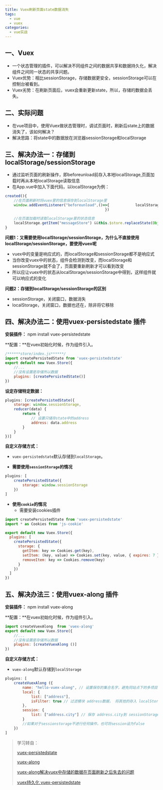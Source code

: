 ```yaml
---
title: Vuex刷新页面state数据消失
tags:
  - vue
  - vuex
categories:
  - vue实战
---
```




## 一、Vuex

- 一个状态管理的插件，可以解决不同组件之间的数据共享和数据持久化，解决组件之间同一状态的共享问题。
- Vuex优势：相比sessionStorage，存储数据更安全，sessionStorage可以在控制台被看到。
- Vuex劣势：在刷新页面后，vuex会重新更新state，所以，存储的数据会丢失。

## 二、实际问题

- 在vue项目中，使用Vuex做状态管理时，调试页面时，刷新后state上的数据消失了，该如何解决？
- 解决思路：将state中的数据放在浏览器sessionStorage和localStorage

## 三、解决办法一：存储到localStorage/sessionStorage

- 通过监听页面的刷新操作，即beforeunload前存入本地localStorage,页面加载时再从本地localStorage读取信息
- 在App.vue中加入下面代码，以localStorage为例：

```js
created(){
    //在页面刷新时将vuex里的信息保存到localStorage里
    window.addEventListener("beforeunload",()=>{    		localStorage.setItem("messageStore",JSON.stringify(this.$store.state))
                                              })

    //在页面加载时读取localStorage里的状态信息
    localStorage.getItem("messageStore") &&this.$store.replaceState(Object.assign(this.$store.state,JSON.parse(localStorage.getItem("messageStore"))));
}
```

**问题1：又需要使用localStorage/sessionStorage，为什么不直接使用localStorage/sessionStorage，要使用vuex呢**

+ vuex中的变量是响应式的，而localStorage和sessionStorage都不是响应式
+ 当你改变vuex中的状态，组件会检测到改变，而localStorage和sessionStorage就不会了，页面要重新刷新才可以看到改变
+ 所以应让vuex中的状态从localStorage/sessionStorage中得到，这样组件就可以响应式的变化

**问题2：存储到localStorage/sessionStorage的区别**

+ sessionStorage，关闭窗口，数据消失
+ localStorage，关闭窗口，数据也还在，除非将它移除

## 四、解决办法二：使用vuex-persistedstate 插件

**安装插件：** npm install vuex-persistedstate

**配置：**在vuex初始化时候，作为组件引入。

```js
/******store/index.js******/
import createPersistedState from 'vuex-persistedstate'
export default new Vuex.Store({
    //...
    //没有设置是存储所以数据
    plugins: [createPersistedState()]
})
```

**设定存储特定数据：**

```js
plugins: [createPersistedState({
    storage: window.sessionStorage,
    reducer(data) {
        return {
            // 设置只储存state中的address
            address: data.address
        }
    }
})]
```

**自定义存储方式：**

+ `vuex-persistedstate`默认存储到`localStorage`。

+ **需要使用`sessionStorage`的情况**

```javascript
plugins: [
    createPersistedState({ 
        storage: window.sessionStorage 
    })
]
```

+ **使用`cookie`的情况**
  + 需要安装cookies插件

```javascript
import createPersistedState from 'vuex-persistedstate'
import * as Cookies from 'js-cookie'

export default new Vuex.Store({
  plugins: [
    createPersistedState({
      storage: {
        getItem: key => Cookies.get(key),
        setItem: (key, value) => Cookies.set(key, value, { expires: 7 }),
        removeItem: key => Cookies.remove(key)
      }
    })
  ]
})
```

## 五、解决办法三：使用vuex-along 插件

**安装插件：** npm install vuex-along 

**配置：**在vuex初始化时候，作为组件引入。

```js
import createVuexAlong  from 'vuex-along'
export default new Vuex.Store({
    //...
    //没有设置是存储所以数据
	plugins: [createVuexAlong ()]
})

```

**自定义存储方式：**

+ `vuex-along`默认存储到`localStorage`

```js
plugins: [
    createVuexAlong ({
        name: "hello-vuex-along", // 设置保存的集合名字，避免同站点下的多项目数据冲突
        local: {
            list: ["address"],
            isFilter: true // 过滤模块 address数据， 将其他的存入 localStorage
        },
        session: {
            list: ["address.city"] // 保存 address.city到 sessionStorage
        }
        //如果对于sessionstorage不进行任何操作，也可将session设为false
    })
]
```





> 学习转自：
>
> [vuex-persistedstate](https://www.npmjs.com/package/vuex-persistedstate)
>
> [vuex-along](https://www.npmjs.com/package/vuex-along) 
>
> [vuex-along解决vuex中存储的数据在页面刷新之后失去的问题](https://blog.csdn.net/weixin_45977625/article/details/108836697)
>
> [vuex持久化 vuex-persistedstate](https://www.jianshu.com/p/c22861ec5f21)

 